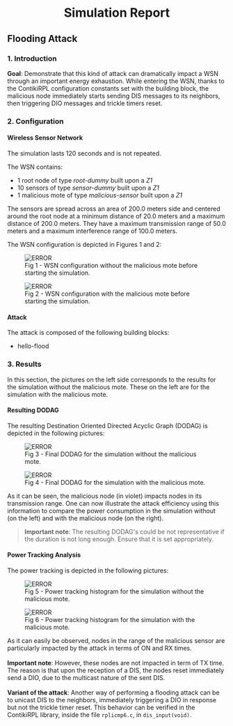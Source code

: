 <center> <h1>Simulation Report</h1> </center>

## Flooding Attack

### 1. Introduction

**Goal**: Demonstrate that this kind of attack can dramatically impact a WSN through an important energy exhaustion.
While entering the WSN, thanks to the ContikiRPL configuration constants set with the building block, the malicious node immediately starts sending DIS messages to its neighbors, then triggering DIO messages and trickle timers reset.

### 2. Configuration

#### Wireless Sensor Network

The simulation lasts 120 seconds and is not repeated.

The WSN contains:

- 1 root node of type *root-dummy* built upon a *Z1*
- 10 sensors of type *sensor-dummy* built upon a *Z1*
- 1 malicious mote of type *malicious-sensor* built upon a *Z1*

The sensors are spread across an area of 200.0 meters side and centered around the root node at a minimum distance of 20.0 meters and a maximum distance of 200.0 meters. They have a maximum transmission range of 50.0 meters and a maximum interference range of 100.0 meters.

The WSN configuration is depicted in Figures 1 and 2:

<div class="left">
  <figure>
    <img src="without-malicious/results/wsn-without-malicious_start.png" alt="ERROR">
    <figcaption>Fig 1 - WSN configuration without the malicious mote before starting the simulation.</figcaption>
  </figure> 
</div>
<div class="right">
  <figure>
    <img src="with-malicious/results/wsn-with-malicious_start.png" alt="ERROR">
    <figcaption>Fig 2 - WSN configuration with the malicious mote before starting the simulation.</figcaption>
  </figure> 
</div>

#### Attack

The attack is composed of the following building blocks:


- hello-flood



### 3. Results

In this section, the pictures on the left side corresponds to the results for the simulation without the malicious mote. These on the left are for the simulation with the malicious mote.

#### Resulting DODAG

The resulting Destination Oriented Directed Acyclic Graph (DODAG) is depicted in the following pictures:

<div class="left">
  <figure>
    <img src="without-malicious/results/dodag.png" alt="ERROR">
    <figcaption>Fig 3 - Final DODAG for the simulation without the malicious mote.</figcaption>
  </figure> 
</div><div class="right">
  <figure>
    <img src="with-malicious/results/dodag.png" alt="ERROR">
    <figcaption>Fig 4 - Final DODAG for the simulation with the malicious mote.</figcaption>
  </figure> 
</div>

<p class="textbox">
As it can be seen, the malicious node (in violet) impacts nodes in its transmission range. One can now illustrate the attack efficiency using   this information to compare the power consumption in the simulation without (on the left) and with the malicious node (on the right).
</p>

> **Important note**: The resulting DODAG's could be not representative if the duration is not long enough. Ensure that it is set appropriately.

#### Power Tracking Analysis

The power tracking is depicted in the following pictures:

<div class="left">
  <figure>
    <img src="without-malicious/results/powertracking.png" alt="ERROR">
    <figcaption>Fig 5 - Power tracking histogram for the simulation without the malicious mote.</figcaption>
  </figure> 
</div>
<div class="right">
  <figure>
    <img src="with-malicious/results/powertracking.png" alt="ERROR">
    <figcaption>Fig 6 - Power tracking histogram for the simulation with the malicious mote.</figcaption>
  </figure> 
</div>

<p class="textbox">
As it can easily be observed, nodes in the range of the malicious sensor are particularly impacted by the attack in terms of ON and RX times.<br><br><b>Important note</b>: However, these nodes are not impacted in term of TX time. The reason is that upon the reception of a DIS, the nodes reset immediately send a DIO, due to the multicast nature of the sent DIS.<br><br><b>Variant of the attack</b>: Another way of performing a flooding attack can be to unicast DIS to the neighbors, immediately triggering a DIO in response but not the trickle timer reset. This behavior can be verified in the ContikiRPL library, inside the file <code>rplicmp6.c</code>, in <code>dis_input(void)</code>.
</p>
